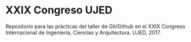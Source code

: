 # XXIX Congreso UJED
Repositorio para las prácticas del taller de Git/Github en el XXIX Congreso Internacional de Ingeniería, Ciencias y Arquitectura.
UJED, 2017.
